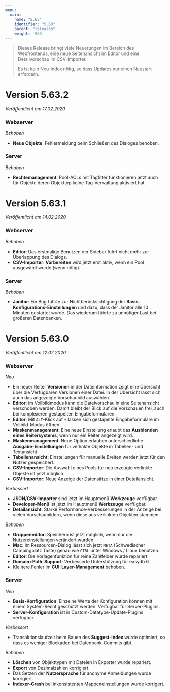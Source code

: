 ```yaml
---
menu:
  main:
    name: "5.63"
    identifier: "5.63"
    parent: "releases"
    weight: -563
---
```


> Dieses Release bringt viele Neuerungen im Bereich des Webfrontends, eine neue Seitenansicht im Editor und eine Detailvorschau im CSV-Importer.
>
> Es ist kein Neu-Index nötig, so dass Updates nur einen Neustart erfordern.

# Version 5.63.2

*Veröffentlicht am 17.02.2020*

### Webserver

*Behoben*

* **Neue Objekte**: Fehlermeldung beim Schließen des Dialoges behoben.

### Server

*Behoben*

* **Rechtemanagement**: Pool-ACLs mit Tagfilter funktionieren jetzt auch für Objekte deren Objekttyp keine Tag-Verwaltung aktiviert hat.

# Version 5.63.1

*Veröffentlicht am 14.02.2020*

### Webserver

*Behoben*

* **Editor**: Das erstmalige Benutzen der Sidebar führt nicht mehr zur Überlappung des Dialogs.
* **CSV-Importer**:  **Vorbereiten** wird jetzt erst aktiv, wenn ein Pool ausgewählt wurde (wenn nötig).

### Server

*Behoben*

* **Janitor**: Ein Bug führte zur Nichtberücksichtigung der **Basis-Konfigurations-Einstellungen** und dazu, dass der Janitor alle 10 Minuten gestartet wurde. Das wiederum führte zu unnötiger Last bei größeren Datenbanken.

# Version 5.63.0

*Veröffentlicht am 12.02.2020*

### Webserver

*Neu*

* Ein neuer Reiter **Versionen** in der Dateinformation zeigt eine Übersicht über die Verfügbaren Versionen einer Datei. In der Übersicht lässt sich auch das angezeigte Vorschaubild auswählen.
* **Editor**: Im Vollbildmodus kann die Dateivorschau in eine Seitenansicht verschoben werden. Damit bleibt der Blick auf die Vorschauen frei, auch bei komplexeren gestapelten Eingabeformularen.
* **Editor**: Mit `ALT`-Klick auf `+` lassen sich gestapelte Eingabeformulare im Vollbild-Modus öffnen.
* **Maskenmanagement**: Eine neue Einstellung erlaubt das **Ausblenden eines Reitersystems**, wenn nur ein Reiter angezeigt wird.
* **Maskenmanagement**: Neue Option erlauben unterschiedliche **Ausgabe-Einstellungen** für verlinkte Objekte in Tabellen- und Textansicht.
* **Tabellenansicht**: Einstellungen für manuelle Breiten werden jetzt für den Nutzer gespeichert.
* **CSV-Importer**: Die Auswahl eines Pools für neu erzeugte verlinkte Objekte ist jetzt möglich.
* **CSV-Importer**: Neue Anzeige der Datensätze in einer Detailansicht.

*Verbessert*

* **JSON/CSV-Importer** sind jetzt im Hauptmenü **Werkzeuge** verfügbar.
* **Developer-Menü** ist jetzt im Hauptmenü **Werkzeuge** verfügbar.
* **Detailansicht**: Starke Performance-Verbesserungen in der Anzeige bei vielen Vorschaubildern, wenn diese aus verlinkten Objekten stammen.

*Behoben*

* **Gruppeneditor**: Speichern ist jetzt möglich, wenn nur die Nutzereinstellungen verändert wurden. 
* **Mac**: Im Ressourcen-Dialog lässt sich jetzt `META` (Schwedischer Campingplatz Taste) genau wie `CTRL` unter Windows / Linux benutzen. 
* **Editor**: Die Vorlagenfunktion für reine Zahlfelder wurde repariert. 
* **Domain+Path-Support**: Verbesserte Unterstützung für easydb 6.
* Kleinere Fehler im **CUI-Layer-Management** behoben.

### Server

*Neu*

* **Basis-Konfiguration**: Einzelne Werte der Konfiguration können mit einem System-Recht geschützt werden. Verfügbar für Server-Plugins.
* **Server-Konfiguration** ist in Custom-Datatype-Update-Plugins verfügbar.

*Verbessert*

* Transaktionslaufzeit beim Bauen des **Suggest-Index** wurde optimiert, so dass es weniger Blockaden bei Datenbank-Commits gibt.

*Behoben*

* **Löschen** von Objekttypen mit Dateien in Exporter wurde repariert.
* **Export** von Dezimalzahlen korrigiert.
* Das Setzen der **Nutzersprache** für anonyme Anmeldungen wurde korrigiert.
* **Indexer-Crash** bei inkonsistenten Mappeneinstellungen wurde korrigert.
